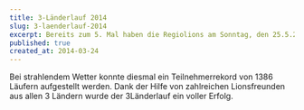 ```yaml
---
title: 3-Länderlauf 2014
slug: 3-laenderlauf-2014
excerpt: Bereits zum 5. Mal haben die Regiolions am Sonntag, den 25.5.2014 das Patronat über den 3Länderlauf übernommen und die Verpflegung auf dem Marktplatz organisiert und durchführt. Mit dem Erlös dieser Veranstaltung werden Ferienlager für Kinder aus allen 3 Ländern im Sommer 2014 in Zusammenarbeit mit dem Leo Club Weil am Rhein organisiert.
published: true
created_at: 2014-03-24
---
```


Bei strahlendem Wetter konnte diesmal ein Teilnehmerrekord von 1386 Läufern aufgestellt werden. Dank der Hilfe von zahlreichen Lionsfreunden aus allen 3 Ländern wurde der 3Länderlauf ein voller Erfolg.
